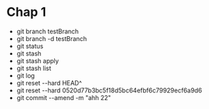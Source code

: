 # Chap 1

- git branch testBranch
- git branch -d testBranch
- git status
- git stash
- git stash apply
- git stash list
- git log
- git reset --hard HEAD^
- git reset --hard 0520d77b3bc5f18d5bc64efbf6c79929ecf6a9d6
- git commit --amend -m "ahh 22"